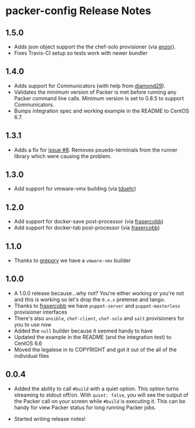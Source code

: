 # packer-config Release Notes

## 1.5.0

* Adds json object support the the chef-solo provisioner (via [enzor][]).
* Fixes Travis-CI setup so tests work with newer bundler

## 1.4.0

* Adds support for Communicators (with help from [diamond29][]).
* Validates the minimum version of Packer is met before running any Packer command line calls. Minimum version is set to 0.8.5 to support Communicators.
* Bumps integration spec and working example in the README to CentOS 6.7.

## 1.3.1

* Adds a fix for [issue #8](https://github.com/ianchesal/packer-config/issues/8). Removes psuedo-terminals from the runner library which were causing the problem.

## 1.3.0

* Add support for vmware-vmx building (via [tduehr][])

## 1.2.0

* Add support for docker-save post-processor (via [frasercobb][])
* Add support for docker-tab post-processor (via [frasercobb][])

## 1.1.0
* Thanks to [grepory][] we have a `vmware-vmx` builder

## 1.0.0
* A 1.0.0 release because...why not? You're either working or you're not and this is working so let's drop the `0.x.x` pretense and tango.
* Thanks to [frasercobb][] we have `puppet-server` and `puppet-masterless` provisioner interfaces
* There's also `ansible`, `chef-client`, `chef-solo` and `salt` provisioners for you to use now
* Added the `null` builder because it seemed handy to have
* Updated the example in the README (and the integration test) to CentOS 6.6
* Moved the legalese in to COPYRIGHT and got it out of the all of the individual files

## 0.0.4

* Added the ability to call `#build` with a quiet option. This option turns streaming to stdout off/on. With `quiet: false`, you will see the output of the Packer call on your screen while `#build` is executing it. This can be handy for view Packer status for long running Packer jobs.
* Started writing release notes!


  [tduehr]: https://github.com/tduehr
  [frasercobb]: https://github.com/frasercobb
  [grepory]: https://github.com/grepory
  [ianchesal]: https://github.com/ianchesal
  [diamond29]: https://github.com/diamond29
  [enzor]: https://github.com/enzor
